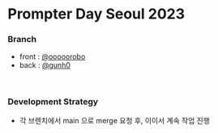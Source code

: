 # Prompter Day Seoul 2023

### Branch

-   front : [@ooooorobo](https://github.com/ooooorobo)
-   back : [@gunh0](https://github.com/gunh0)

<br/>

### Development Strategy

-   각 브렌치에서 main 으로 merge 요청 후, 이이서 계속 작업 진행
